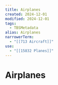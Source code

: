 ```yaml
---
title: Airplanes
created: 2024-12-01
modified: 2024-12-01
tags:
  - TBSMetadata
alias: Airplanes
narrowerTerm:
  - "[[713 Aircraft]]"
use:
  - "[[15832 Planes]]"
---
```

# Airplanes
